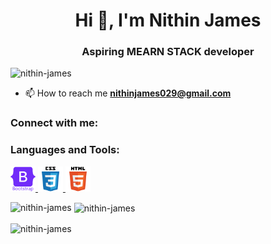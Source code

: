 <h1 align="center">Hi 👋, I'm Nithin James</h1>
<h3 align="center">Aspiring MEARN STACK developer</h3>

<p align="left"> <img src="https://komarev.com/ghpvc/?username=nithin-james&label=Profile%20views&color=0e75b6&style=flat" alt="nithin-james" /> </p>

- 📫 How to reach me **nithinjames029@gmail.com**

<h3 align="left">Connect with me:</h3>
<p align="left">
</p>

<h3 align="left">Languages and Tools:</h3>
<p align="left"> <a href="https://getbootstrap.com" target="_blank" rel="noreferrer"> <img src="https://raw.githubusercontent.com/devicons/devicon/master/icons/bootstrap/bootstrap-plain-wordmark.svg" alt="bootstrap" width="40" height="40"/> </a> <a href="https://www.w3schools.com/css/" target="_blank" rel="noreferrer"> <img src="https://raw.githubusercontent.com/devicons/devicon/master/icons/css3/css3-original-wordmark.svg" alt="css3" width="40" height="40"/> </a> <a href="https://www.w3.org/html/" target="_blank" rel="noreferrer"> <img src="https://raw.githubusercontent.com/devicons/devicon/master/icons/html5/html5-original-wordmark.svg" alt="html5" width="40" height="40"/> </a> </p>

<p><img align="left" src="https://github-readme-stats.vercel.app/api/top-langs?username=nithin-james&show_icons=true&locale=en&layout=compact" alt="nithin-james" /></p>

<p>&nbsp;<img align="center" src="https://github-readme-stats.vercel.app/api?username=nithin-james&show_icons=true&locale=en" alt="nithin-james" /></p>

<p><img align="center" src="https://github-readme-streak-stats.herokuapp.com/?user=nithin-james&" alt="nithin-james" /></p>
